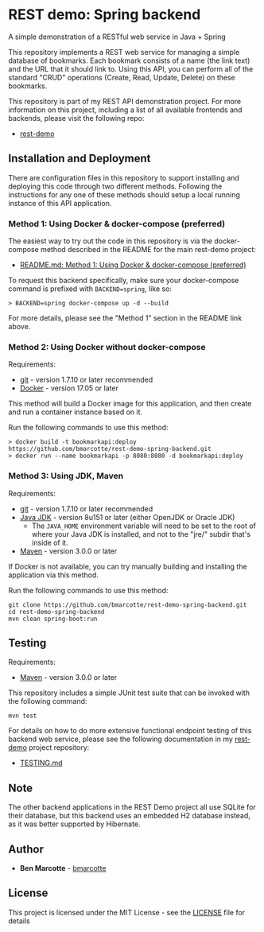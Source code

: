 # REST demo: Spring backend
A simple demonstration of a RESTful web service in Java + Spring

This repository implements a REST web service for managing a simple database of bookmarks.  Each bookmark consists of
a name (the link text) and the URL that it should link to.  Using this API, you can perform all of the standard "CRUD"
operations (Create, Read, Update, Delete) on these bookmarks.

This repository is part of my REST API demonstration project.  For more information on this project, including a list
of all available frontends and backends, please visit the following repo:
* [rest-demo](https://github.com/bmarcotte/rest-demo/)

## Installation and Deployment

There are configuration files in this repository to support installing and deploying this code through two different
methods.  Following the instructions for any one of these methods should setup a local running instance of this API
application.

### Method 1: Using Docker & docker-compose (preferred)

The easiest way to try out the code in this repository is via the docker-compose method described in the README for the
main rest-demo project:
* [README.md: Method 1: Using Docker & docker-compose (preferred)](https://github.com/bmarcotte/rest-demo/blob/master/README.md#method-1-using-docker--docker-compose-preferred)

To request this backend specifically, make sure your docker-compose command is prefixed with `BACKEND=spring`, like so:
```
> BACKEND=spring docker-compose up -d --build
```

For more details, please see the "Method 1" section in the README link above.

### Method 2: Using Docker without docker-compose

Requirements:
* [git](https://git-scm.com/book/en/v2/Getting-Started-Installing-Git) - version 1.7.10 or later recommended
* [Docker](https://www.docker.com/get-docker) - version 17.05 or later

This method will build a Docker image for this application, and then create and run a container instance based on it.

Run the following commands to use this method:
```
> docker build -t bookmarkapi:deploy https://github.com/bmarcotte/rest-demo-spring-backend.git
> docker run --name bookmarkapi -p 8080:8080 -d bookmarkapi:deploy
```

### Method 3: Using JDK, Maven

Requirements:
* [git](https://git-scm.com/book/en/v2/Getting-Started-Installing-Git) - version 1.7.10 or later recommended
* [Java JDK](http://openjdk.java.net/install/) - version 8u151 or later (either OpenJDK or Oracle JDK)
  * The `JAVA_HOME` environment variable will need to be set to the root of where your Java JDK is installed, and not to the "jre/" subdir that's inside of it.
* [Maven](https://maven.apache.org/install.html) - version 3.0.0 or later

If Docker is not available, you can try manually building and installing the application via this method.

Run the following commands to use this method:
```
git clone https://github.com/bmarcotte/rest-demo-spring-backend.git
cd rest-demo-spring-backend
mvn clean spring-boot:run
```

## Testing

Requirements:
* [Maven](https://maven.apache.org/install.html) - version 3.0.0 or later

This repository includes a simple JUnit test suite that can be invoked with the following command:

```
mvn test
```

For details on how to do more extensive functional endpoint testing of this backend web service, please see the
following documentation in my [rest-demo](https://github.com/bmarcotte/rest-demo) project repository:
* [TESTING.md](https://github.com/bmarcotte/rest-demo/blob/master/TESTING.md)

## Note

The other backend applications in the REST Demo project all use SQLite for their database, but this backend
uses an embedded H2 database instead, as it was better supported by Hibernate.

## Author

* **Ben Marcotte** - [bmarcotte](https://github.com/bmarcotte)

## License

This project is licensed under the MIT License - see the [LICENSE](LICENSE) file for details
